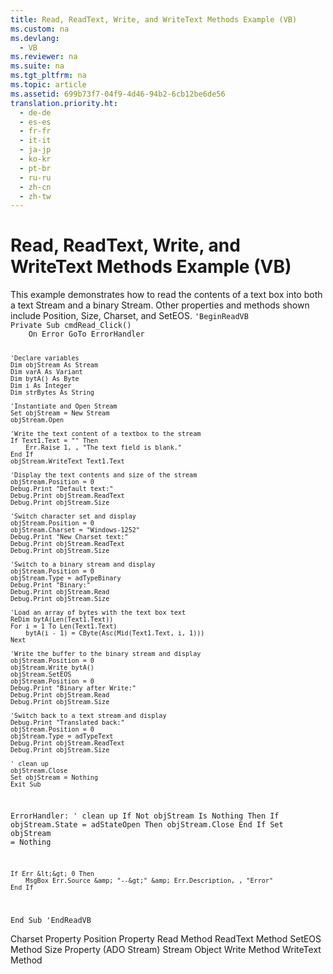 ```yaml
---
title: Read, ReadText, Write, and WriteText Methods Example (VB)
ms.custom: na
ms.devlang: 
  - VB
ms.reviewer: na
ms.suite: na
ms.tgt_pltfrm: na
ms.topic: article
ms.assetid: 699b73f7-04f9-4d46-94b2-6cb12be6de56
translation.priority.ht: 
  - de-de
  - es-es
  - fr-fr
  - it-it
  - ja-jp
  - ko-kr
  - pt-br
  - ru-ru
  - zh-cn
  - zh-tw
---
```

# Read, ReadText, Write, and WriteText Methods Example (VB)
<?xml version="1.0" encoding="utf-8"?>
<developerReferenceWithoutSyntaxDocument xmlns="http://ddue.schemas.microsoft.com/authoring/2003/5" xmlns:xlink="http://www.w3.org/1999/xlink" xmlns:xsi="http://www.w3.org/2001/XMLSchema-instance" xsi:schemaLocation="http://ddue.schemas.microsoft.com/authoring/2003/5 http://dduestorage.blob.core.windows.net/ddueschema/developer.xsd">
  <introduction>
    <para>This example demonstrates how to read the contents of a text box into both a text <legacyLink xlink:href="0514531f-009d-4519-abc3-d727014a39f1">Stream</legacyLink> and a binary <legacyBold>Stream</legacyBold>. Other properties and methods shown include <legacyLink xlink:href="daa8319a-49aa-4c1c-9af6-0b01e9ab2f9d">Position</legacyLink>, <legacyLink xlink:href="e6bad449-ebdb-4dd3-886a-9e6f1e7ee5d2">Size</legacyLink>, <legacyLink xlink:href="e42507cb-9b46-4ce4-8191-2948eaf14ca2">Charset</legacyLink>, and <legacyLink xlink:href="707c18ca-6a56-4970-bbd6-ae1fb86a0b8a">SetEOS</legacyLink>.</para>
    <code>'BeginReadVB
Private Sub cmdRead_Click()
    On Error GoTo ErrorHandler
    
    'Declare variables
    Dim objStream As Stream
    Dim varA As Variant
    Dim bytA() As Byte
    Dim i As Integer
    Dim strBytes As String
    
    'Instantiate and Open Stream
    Set objStream = New Stream
    objStream.Open
    
    'Write the text content of a textbox to the stream
    If Text1.Text = "" Then
        Err.Raise 1, , "The text field is blank."
    End If
    objStream.WriteText Text1.Text
    
    'Display the text contents and size of the stream
    objStream.Position = 0
    Debug.Print "Default text:"
    Debug.Print objStream.ReadText
    Debug.Print objStream.Size
    
    'Switch character set and display
    objStream.Position = 0
    objStream.Charset = "Windows-1252"
    Debug.Print "New Charset text:"
    Debug.Print objStream.ReadText
    Debug.Print objStream.Size
    
    'Switch to a binary stream and display
    objStream.Position = 0
    objStream.Type = adTypeBinary
    Debug.Print "Binary:"
    Debug.Print objStream.Read
    Debug.Print objStream.Size
    
    'Load an array of bytes with the text box text
    ReDim bytA(Len(Text1.Text))
    For i = 1 To Len(Text1.Text)
        bytA(i - 1) = CByte(Asc(Mid(Text1.Text, i, 1)))
    Next
    
    'Write the buffer to the binary stream and display
    objStream.Position = 0
    objStream.Write bytA()
    objStream.SetEOS
    objStream.Position = 0
    Debug.Print "Binary after Write:"
    Debug.Print objStream.Read
    Debug.Print objStream.Size
    
    'Switch back to a text stream and display
    Debug.Print "Translated back:"
    objStream.Position = 0
    objStream.Type = adTypeText
    Debug.Print objStream.ReadText
    Debug.Print objStream.Size
    
    ' clean up
    objStream.Close
    Set objStream = Nothing
    Exit Sub
    
ErrorHandler:
    ' clean up
    If Not objStream Is Nothing Then
        If objStream.State = adStateOpen Then objStream.Close
    End If
    Set objStream = Nothing
    
    If Err &lt;&gt; 0 Then
        MsgBox Err.Source &amp; "--&gt;" &amp; Err.Description, , "Error"
    End If
End Sub
'EndReadVB</code>
  </introduction>
  <relatedTopics>
<link xlink:href="e42507cb-9b46-4ce4-8191-2948eaf14ca2">Charset Property</link>
<link xlink:href="daa8319a-49aa-4c1c-9af6-0b01e9ab2f9d">Position Property</link>
<link xlink:href="838502de-80f1-4eeb-8838-dd3d9403e567">Read Method</link>
<link xlink:href="be5a409e-cf87-4859-9ea5-713401755a77">ReadText Method</link>
<link xlink:href="707c18ca-6a56-4970-bbd6-ae1fb86a0b8a">SetEOS Method</link>
<link xlink:href="a487c241-d953-4c31-ae7e-6358d5cf6733">Size Property (ADO Stream)</link>
<link xlink:href="0514531f-009d-4519-abc3-d727014a39f1">Stream Object</link>
<link xlink:href="02982e6a-ac5f-4af2-b82e-ce12534b84b2">Write Method</link>
<link xlink:href="7a669048-13f4-4574-a2b1-985e089729d5">WriteText Method</link>
</relatedTopics>
</developerReferenceWithoutSyntaxDocument>